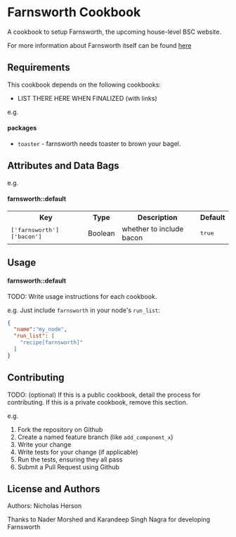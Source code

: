 Farnsworth Cookbook
===================
A cookbook to setup Farnsworth, the upcoming house-level BSC website.

For more information about Farnsworth itself can be found [here](https://github.com/knagra/farnsworth)


Requirements
------------
This cookbook depends on the following cookbooks:
- LIST THERE HERE WHEN FINALIZED (with links)

e.g.
#### packages
- `toaster` - farnsworth needs toaster to brown your bagel.

Attributes and Data Bags
----------

e.g.
#### farnsworth::default
<table>
  <tr>
    <th>Key</th>
    <th>Type</th>
    <th>Description</th>
    <th>Default</th>
  </tr>
  <tr>
    <td><tt>['farnsworth']['bacon']</tt></td>
    <td>Boolean</td>
    <td>whether to include bacon</td>
    <td><tt>true</tt></td>
  </tr>
</table>

Usage
-----
#### farnsworth::default
TODO: Write usage instructions for each cookbook.

e.g.
Just include `farnsworth` in your node's `run_list`:

```json
{
  "name":"my_node",
  "run_list": [
    "recipe[farnsworth]"
  ]
}
```

Contributing
------------
TODO: (optional) If this is a public cookbook, detail the process for contributing. If this is a private cookbook, remove this section.

e.g.
1. Fork the repository on Github
2. Create a named feature branch (like `add_component_x`)
3. Write your change
4. Write tests for your change (if applicable)
5. Run the tests, ensuring they all pass
6. Submit a Pull Request using Github

License and Authors
-------------------
Authors: Nicholas Herson

Thanks to Nader Morshed and Karandeep Singh Nagra for developing Farnsworth
